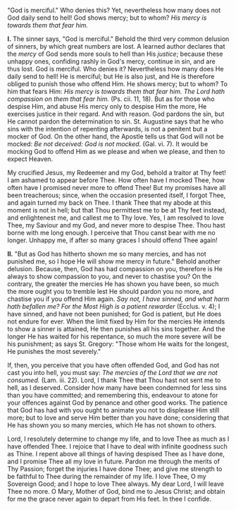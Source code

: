 
\"God is merciful.\" Who denies this? Yet, nevertheless how many does not God daily send to hell! God shows mercy; but to whom? *His mercy is towards them that fear him.*

**I\.** The sinner says, \"God is merciful.\" Behold the third very common delusion of sinners, by which great numbers are lost. A learned author declares that the *mercy* of God sends more souls to hell than His *justice*; because these unhappy ones, confiding rashly in God\'s mercy, continue in sin, and are thus lost. God is merciful. Who denies it? Nevertheless how many does He daily send to hell! He is merciful; but He is also just, and He is therefore obliged to punish those who offend Him. He shows mercy; but to whom? To him that fears Him: *His mercy is towards them that fear him. The Lord hath compassion on them that fear him.* (Ps. cii. 11, 18). But as for those who despise Him, and abuse His mercy only to despise Him the more, He exercises justice in their regard. And with reason. God pardons the sin, but He cannot pardon the determination to sin. St. Augustine says that he who sins with the intention of repenting afterwards, is not a penitent but a mocker of God. On the other hand, the Apostle tells us that God will not be mocked: *Be not deceived: God is not mocked.* (Gal. vi. 7). It would be mocking God to offend Him as we please and when we please, and then to expect Heaven.

My crucified Jesus, my Redeemer and my God, behold a traitor at Thy feet! I am ashamed to appear before Thee. How often have I mocked Thee, how often have I promised never more to offend Thee! But my promises have all been treacherous; since, when the occasion presented itself, I forgot Thee, and again turned my back on Thee. I thank Thee that my abode at this moment is not in hell; but that Thou permittest me to be at Thy feet instead, and enlightenest me, and callest me to Thy love. Yes, I am resolved to love Thee, my Saviour and my God, and never more to despise Thee. Thou hast borne with me long enough. I perceive that Thou canst bear with me no longer. Unhappy me, if after so many graces I should offend Thee again!

**II\.** \"But as God has hitherto shown me so many mercies, and has not punished me, so I hope He will show me mercy in future.\" Behold another delusion. Because, then, God has had compassion on you, therefore is He always to show compassion to you, and never to chastise you? On the contrary, the greater the mercies He has shown you have been, so much the more ought you to tremble lest He should pardon you no more, and chastise you if you offend Him again. *Say not, I have sinned, and what harm hath befallen me? For the Most High is a patient rewarder* (Ecclus. v. 4); I have sinned, and have not been punished; for God is patient, but He does not endure for ever. When the limit fixed by Him for the mercies He intends to show a sinner is attained, He then punishes all his sins together. And the longer He has waited for his repentance, so much the more severe will be his punishment; as says St. Gregory: \"Those whom He waits for the longest, He punishes the most severely.\"

If, then, you perceive that you have often offended God, and God has not cast you into hell, you must say: *The mercies of the Lord that we are not consumed.* (Lam. iii. 22). Lord, I thank Thee that Thou hast not sent me to hell, as I deserved. Consider how many have been condemned for less sins than you have committed; and remembering this, endeavour to atone for your offences against God by penance and other good works. The patience that God has had with you ought to animate you not to displease Him still more; but to love and serve Him better than you have done; considering that He has shown you so many mercies, which He has not shown to others.

Lord, I resolutely determine to change my life, and to love Thee as much as I have offended Thee. I rejoice that I have to deal with infinite goodness such as Thine. I repent above all things of having despised Thee as I have done, and I promise Thee all my love in future. Pardon me through the merits of Thy Passion; forget the injuries I have done Thee; and give me strength to be faithful to Thee during the remainder of my life. I love Thee, O my Sovereign Good; and I hope to love Thee always. My dear Lord, I will leave Thee no more. O Mary, Mother of God, bind me to Jesus Christ; and obtain for me the grace never again to depart from His feet. In thee I confide.

